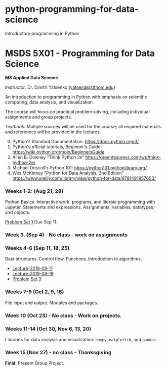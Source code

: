 # python-programming-for-data-science
Introductory programming in Python

# MSDS 5X01 - Programming for Data Science

**MS Applied Data Science**

*Instructor:* Dr. Dimitri Yatsenko (yatsend@stthom.edu)

An introduction to programming in Python with emphasis on scientific computing, data analysis, and visualization.

The course will focus on practical problem solving, including individual assignments and group projects.

*Textbook:* Multiple sources will be used for the course; all required materials and references will be provided in the lectures.

 0. Python's Standard Documentation: https://docs.python.org/3/
 1. Python's official tutorials, Beginner's Guide: https://wiki.python.org/moin/BeginnersGuide
 2. Allen B. Downey "Think Python 2e" https://greenteapress.com/wp/think-python-2e/
 3. Michael Driscoll's Python 101: https://python101.pythonlibrary.org/
 4. Wes McKinney "Python for Data Analysis, 2nd Edition" https://www.oreilly.com/library/view/python-for-data/9781491957653/


### Weeks 1-2: (Aug 21, 28)
Python Basics: Interactive work, programs, and literate programming with Jupyter.
Statements and expressions. Assignments, variables, datatypes, and objects.

[Problem Set 1](Set1.md) Due Sep 11.

### Week 3. (Sep 4) - No class - work on assignments

### Weeks 4-6 (Sep 11, 18, 25)
Data structures. Control flow. Functions. Introduction to algorithms.
* [Lecture-2019-09-11](https://nbviewer.jupyter.org/github/msds-5x01/python-programming-for-data-science/blob/master/notebooks/Lecture-2019-09-11.ipynb)
* [Lecture-2019-09-18](https://nbviewer.jupyter.org/github/msds-5x01/python-programming-for-data-science/blob/master/notebooks/Lecture-2019-09-18.ipynb)
* [Problem Set 3](https://github.com/msds-5x01/python-programming-for-data-science/blob/master/notebooks/Set3.ipynb)

### Weeks 7-9 (Oct 2, 9, 16)
File input and output. Modules and packages. 

### Week 10 (Oct 23) - No class - Work on projects.

### Weeks 11-14 (Oct 30, Nov 6, 13, 20)
Libraries for data analysis and visualization: `numpy`, `matplotlib`, and `pandas`.

### Week 15 (Nov 27) - no class - Thanksgiving

**Final:** Present Group Project.

